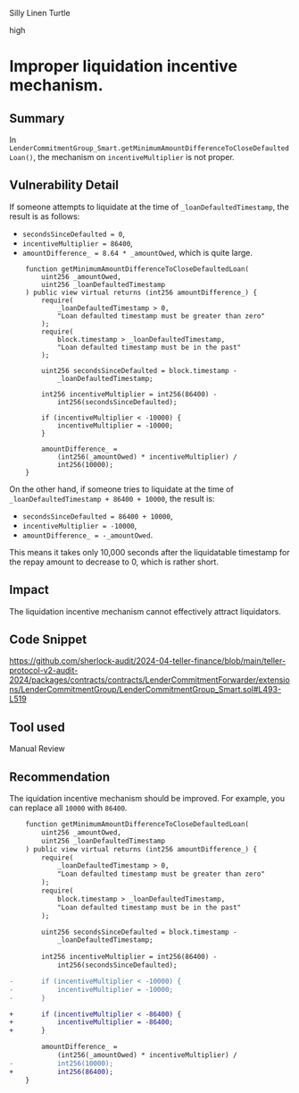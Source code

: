 Silly Linen Turtle

high

# Improper liquidation incentive mechanism.

## Summary

In `LenderCommitmentGroup_Smart.getMinimumAmountDifferenceToCloseDefaultedLoan()`,  the mechanism on `incentiveMultiplier` is not proper.

## Vulnerability Detail

If someone attempts to liquidate at the time of `_loanDefaultedTimestamp`, the result is as follows:
- `secondsSinceDefaulted = 0`,
- `incentiveMultiplier = 86400`,
- `amountDifference_ = 8.64 * _amountOwed`, which is quite large.

```solidity
    function getMinimumAmountDifferenceToCloseDefaultedLoan(
        uint256 _amountOwed,
        uint256 _loanDefaultedTimestamp
    ) public view virtual returns (int256 amountDifference_) {
        require(
            _loanDefaultedTimestamp > 0,
            "Loan defaulted timestamp must be greater than zero"
        );
        require(
            block.timestamp > _loanDefaultedTimestamp,
            "Loan defaulted timestamp must be in the past"
        );

        uint256 secondsSinceDefaulted = block.timestamp -
            _loanDefaultedTimestamp;
 
        int256 incentiveMultiplier = int256(86400) -
            int256(secondsSinceDefaulted);

        if (incentiveMultiplier < -10000) {
            incentiveMultiplier = -10000;
        }

        amountDifference_ =
            (int256(_amountOwed) * incentiveMultiplier) /
            int256(10000);
    }
```

On the other hand, if someone tries to liquidate at the time of `_loanDefaultedTimestamp + 86400 + 10000`, the result is:
- `secondsSinceDefaulted = 86400 + 10000`,
- `incentiveMultiplier = -10000`,
- `amountDifference_ = -_amountOwed`.

This means it takes only 10,000 seconds after the liquidatable timestamp for the repay amount to decrease to 0, which is rather short.

## Impact

The liquidation incentive mechanism cannot effectively attract liquidators.

## Code Snippet

https://github.com/sherlock-audit/2024-04-teller-finance/blob/main/teller-protocol-v2-audit-2024/packages/contracts/contracts/LenderCommitmentForwarder/extensions/LenderCommitmentGroup/LenderCommitmentGroup_Smart.sol#L493-L519

## Tool used

Manual Review

## Recommendation

The iquidation incentive mechanism should be improved. For example, you can replace all `10000` with `86400`.

```diff
    function getMinimumAmountDifferenceToCloseDefaultedLoan(
        uint256 _amountOwed,
        uint256 _loanDefaultedTimestamp
    ) public view virtual returns (int256 amountDifference_) {
        require(
            _loanDefaultedTimestamp > 0,
            "Loan defaulted timestamp must be greater than zero"
        );
        require(
            block.timestamp > _loanDefaultedTimestamp,
            "Loan defaulted timestamp must be in the past"
        );

        uint256 secondsSinceDefaulted = block.timestamp -
            _loanDefaultedTimestamp;
 
        int256 incentiveMultiplier = int256(86400) -
            int256(secondsSinceDefaulted);

-       if (incentiveMultiplier < -10000) {
-           incentiveMultiplier = -10000;
-       }

+       if (incentiveMultiplier < -86400) {
+           incentiveMultiplier = -86400;
+       }

        amountDifference_ =
            (int256(_amountOwed) * incentiveMultiplier) /
-           int256(10000);
+           int256(86400);
    }
```